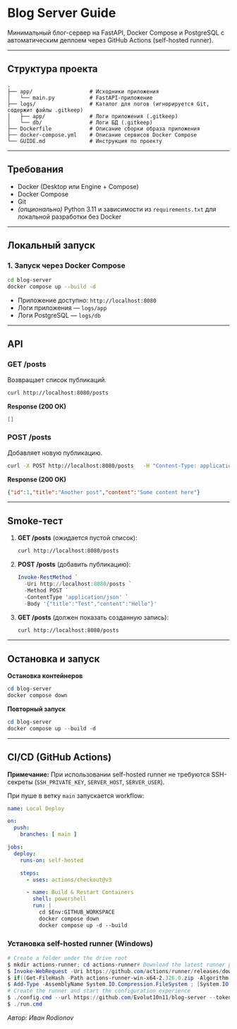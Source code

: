 # Blog Server Guide

Минимальный блог-сервер на FastAPI, Docker Compose и PostgreSQL с автоматическим деплоем через GitHub Actions (self-hosted runner).

---

## Структура проекта

```
.
├── app/                  # Исходники приложения
│   └── main.py           # FastAPI-приложение
├── logs/                 # Каталог для логов (игнорируется Git, содержит файлы .gitkeep)
│   ├── app/              # Логи приложения (.gitkeep)
│   └── db/               # Логи БД (.gitkeep)
├── Dockerfile            # Описание сборки образа приложения
├── docker-compose.yml    # Описание сервисов Docker Compose
└── GUIDE.md              # Инструкция по проекту
```

---

## Требования

- Docker (Desktop или Engine + Compose)  
- Docker Compose  
- Git  
- *(опционально)* Python 3.11 и зависимости из `requirements.txt` для локальной разработки без Docker

---

## Локальный запуск


### 1. Запуск через Docker Compose

```bash
cd blog-server
docker compose up --build -d
```

- Приложение доступно: `http://localhost:8080`  
- Логи приложения — `logs/app`  
- Логи PostgreSQL — `logs/db`

---

## API

### GET /posts

Возвращает список публикаций.

```bash
curl http://localhost:8080/posts
```

**Response (200 OK)**

```json
[]
```

### POST /posts

Добавляет новую публикацию.

```bash
curl -X POST http://localhost:8080/posts   -H "Content-Type: application/json"   -d '{"title":"Another post","content":"Some content here"}'
```

**Response (200 OK)**

```json
{"id":1,"title":"Another post","content":"Some content here"}
```

---

## Smoke-тест

1. **GET /posts** (ожидается пустой список):
   ```bash
   curl http://localhost:8080/posts
   ```
2. **POST /posts** (добавить публикацию):
   ```powershell
   Invoke-RestMethod `
     -Uri http://localhost:8080/posts `
     -Method POST `
     -ContentType 'application/json' `
     -Body '{"title":"Test","content":"Hello"}'
   ```
3. **GET /posts** (должен показать созданную запись):
   ```bash
   curl http://localhost:8080/posts
   ```

---

## Остановка и запуск

**Остановка контейнеров**  
```powershell
cd blog-server
docker compose down
```

**Повторный запуск**  
```powershell
cd blog-server
docker compose up --build -d
```

---

## CI/CD (GitHub Actions)

**Примечание:** При использовании self-hosted runner не требуются SSH-секреты (`SSH_PRIVATE_KEY`, `SERVER_HOST`, `SERVER_USER`).

При пуше в ветку `main` запускается workflow:

```yaml
name: Local Deploy

on:
  push:
    branches: [ main ]

jobs:
  deploy:
    runs-on: self-hosted

    steps:
      - uses: actions/checkout@v3

      - name: Build & Restart Containers
        shell: powershell
        run: |
          cd $Env:GITHUB_WORKSPACE
          docker compose down
          docker compose up -d --build
```

### Установка self-hosted runner (Windows)

```powershell
# Create a folder under the drive root
$ mkdir actions-runner; cd actions-runner# Download the latest runner package
$ Invoke-WebRequest -Uri https://github.com/actions/runner/releases/download/v2.326.0/actions-runner-win-x64-2.326.0.zip -OutFile actions-runner-win-x64-2.326.0.zip# Optional: Validate the hash
$ if((Get-FileHash -Path actions-runner-win-x64-2.326.0.zip -Algorithm SHA256).Hash.ToUpper() -ne '539d48815f8ecda6903755025d5b578f919a32692b731d85a9a24419fe4dbd9e'.ToUpper()){ throw 'Computed checksum did not match' }# Extract the installer
$ Add-Type -AssemblyName System.IO.Compression.FileSystem ; [System.IO.Compression.ZipFile]::ExtractToDirectory("$PWD/actions-runner-win-x64-2.326.0.zip", "$PWD")
# Create the runner and start the configuration experience
$ ./config.cmd --url https://github.com/Evolut10n11/blog-server --token AOEE763BWKF7ZXG6DRAWUG3IQQZQO# Run it!
$ ./run.cmd
```

_Автор: Иван Rodionov_
